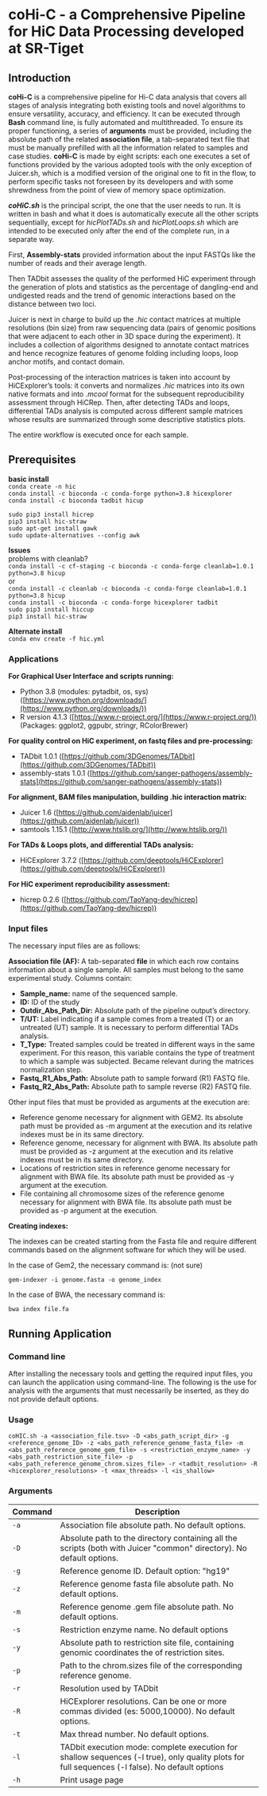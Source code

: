 # coHi-C - a Comprehensive Pipeline for HiC Data Processing developed at SR-Tiget

## Introduction

**coHi-C** is a comprehensive pipeline for Hi-C data analysis that covers all stages of analysis integrating both existing tools and novel algorithms to ensure versatility, accuracy, and efficiency. It can be executed through **Bash** command line, is fully automated and multithreaded. To ensure its proper functioning, a series of **arguments** must be provided, including the absolute path of the related **association file**, a tab-separated text file that must be manually prefilled with all the information related to samples and case studies. **coHi-C** is made by eight scripts: each one executes a set of functions provided by the various adopted tools with the only exception of Juicer.sh, which is a modified version of the original one to fit in the flow, to perform specific tasks not foreseen by its developers and with some shrewdness from the point of view of memory space optimization.

***coHiC.sh*** is the principal script, the one that the user needs to run. It is written in bash and what it does is automatically execute all the other scripts sequentially, except for *hicPlotTADs.sh* and *hicPlotLoops.sh* which are intended to be executed only after the end of the complete run, in a separate way.

First, **Assembly-stats** provided information about the input FASTQs like the number of reads and their average length.

Then TADbit assesses the quality of the performed HiC experiment through the generation of plots and statistics as the percentage of dangling-end and undigested reads and the trend of genomic interactions based on the distance between two loci.

Juicer is next in charge to build up the *.hic* contact matrices at multiple resolutions (bin size) from raw sequencing data (pairs of genomic positions that were adjacent to each other in 3D space during the experiment). It includes a collection of algorithms designed to annotate contact matrices and hence recognize features of genome folding including loops, loop anchor motifs, and contact domain. 

Post-processing of the interaction matrices is taken into account by HiCExplorer’s tools: it converts and normalizes *.hic* matrices into its own native formats and into *.mcool* format for the subsequent reproducibility assessment through HiCRep. Then, after detecting TADs and loops, differential TADs analysis is computed across different sample matrices whose results are summarized through some descriptive statistics plots.

The entire workflow is executed once for each sample.

## Prerequisites

**basic install**\
`conda create -n hic`\
`conda install -c bioconda -c conda-forge python=3.8 hicexplorer`\
`conda install -c bioconda tadbit hicup`

`sudo pip3 install hicrep`\
`pip3 install hic-straw`\
`sudo apt-get install gawk`\
`sudo update-alternatives --config awk`

**Issues**\
problems with cleanlab?\
`conda install -c cf-staging -c bioconda -c conda-forge cleanlab=1.0.1 python=3.8 hicup`\
or\
`conda install -c cleanlab -c bioconda -c conda-forge cleanlab=1.0.1 python=3.8 hicup`\
`conda install -c bioconda -c conda-forge hicexplorer tadbit`\
`sudo pip3 install hiccup`\
`pip3 install hic-straw`

**Alternate install**\
`conda env create -f hic.yml`

### Applications

**For Graphical User Interface and scripts running:**

- Python 3.8 (modules: pytadbit, os, sys) ([https://www.python.org/downloads/](https://www.python.org/downloads/))
- R version 4.1.3 ([https://www.r-project.org/](https://www.r-project.org/)) (Packages: ggplot2, ggpubr, stringr, RColorBrewer)

**For quality control on HiC experiment, on fastq files and pre-processing:**

- TADbit 1.0.1 ([https://github.com/3DGenomes/TADbit](https://github.com/3DGenomes/TADbit))
- assembly-stats 1.0.1 ([https://github.com/sanger-pathogens/assembly-stats](https://github.com/sanger-pathogens/assembly-stats))

**For alignment, BAM files manipulation, building .hic interaction matrix:** 

- Juicer 1.6 ([https://github.com/aidenlab/juicer](https://github.com/aidenlab/juicer))
- samtools 1.15.1 ([http://www.htslib.org/](http://www.htslib.org/))

**For TADs & Loops plots, and differential TADs analysis:**

- HiCExplorer 3.7.2 ([https://github.com/deeptools/HiCExplorer](https://github.com/deeptools/HiCExplorer))

**For HiC experiment reproducibility assessment:**

- hicrep 0.2.6 ([https://github.com/TaoYang-dev/hicrep](https://github.com/TaoYang-dev/hicrep))


### Input files
The necessary input files are as follows:

**Association file (AF):** A tab-separated **file** in which each row contains information about a single sample.  All samples must belong to the same experimental study. Columns contain:

- **Sample_name:** name of the sequenced sample.
- **ID:** ID of the study
- **Outdir_Abs_Path_Dir:** Absolute path of the pipeline output’s directory.
- **T/UT:** Label indicating if a sample comes from a treated (T) or an untreated (UT) sample. It is necessary to perform differential TADs analysis.
- **T_Type:** Treated samples could be treated in different ways in the same experiment. For this reason, this variable contains the type of treatment to which a sample was subjected. Became relevant during the matrices normalization step.
- **Fastq_R1_Abs_Path:** Absolute path to sample forward (R1) FASTQ file.
- **Fastq_R2_Abs_Path:** Absolute path to sample reverse (R2) FASTQ file.

Other input files that must be provided as arguments at the execution are:

- Reference genome necessary for alignment with GEM2. Its absolute path must be provided as -m argument at the execution and its relative indexes must be in its same directory.
- Reference genome, necessary for alignment with BWA. Its absolute path must be provided as -z argument at the execution and its relative indexes must be in its same directory.
- Locations of restriction sites in reference genome necessary for alignment with BWA file. Its absolute path must be provided as -y argument at the execution.
- File containing all chromosome sizes of the reference genome necessary for alignment with BWA file. Its absolute path must be provided as -p argument at the execution.

**Creating indexes:**

The indexes can be created starting from the Fasta file and require different commands based on the alignment software for which they will be used.

In the case of Gem2, the necessary command is: (not sure)

`gem-indexer -i genome.fasta -o genome_index`

In the case of BWA, the necessary command is:

`bwa index file.fa`

## Running Application

### Command line

After installing the necessary tools and getting the required input files, you can launch the application using command-line. The following is the use for analysis with the arguments that must necessarily be inserted, as they do not provide default options.

### Usage

`coHIC.sh -a <association_file.tsv> -D <abs_path_script_dir> -g <reference_genome_ID> -z <abs_path_reference_genome_fasta_file> -m <abs_path_reference_genome_gem_file> -s <restriction_enzyme_name> -y <abs_path_restriction_site_file> -p <abs_path_reference_genome_chrom.sizes_file> -r <tadbit_resolution> -R <hicexplorer_resolutions> -t <max_threads> -l <is_shallow>` 

### Arguments

| Command | Description |
| --- | --- |
| `-a` | Association file absolute path. No default options. |
| `-D` | Absolute path to the directory containing all the scripts (both with Juicer "common" directory). No default options. |
| `-g` | Reference genome ID. Default option: "hg19" |
| `-z` | Reference genome fasta file absolute path. No default options. |
| `-m` | Reference genome .gem file absolute path. No default options. |
| `-s` | Restriction enzyme name. No default options |
| `-y` | Absolute path to restriction site file, containing genomic coordinates the of restriction sites. |
| `-p` | Path to the chrom.sizes file of the corresponding reference genome.  |
| `-r` | Resolution used by TADbit |
| `-R` | HiCExplorer resolutions. Can be one or more commas divided (es: 5000,10000). No default options. |
| `-t` | Max thread number. No default options. |
| `-l` | TADbit execution mode: complete execution for shallow sequences (-l true), only quality plots for full sequences (-l false). No default options |
| `-h` | Print usage page |
